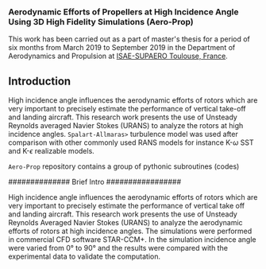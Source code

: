 ### Aerodynamic Efforts of Propellers at High Incidence Angle Using 3D High Fidelity Simulations (Aero-Prop)
This work has been carried out as a part of master's thesis for a period of six months from March 2019 to September 2019 in the Department of Aerodynamics and Propulsion at [ISAE-SUPAERO Toulouse, France](https://www.isae-supaero.fr/fr/recherche/departements/aerodynamique-propulsion/daep/).

## Introduction
High incidence angle influences the aerodynamic efforts of rotors which are very important to precisely estimate the performance of vertical take-off and landing aircraft. This research work presents the use of Unsteady Reynolds averaged Navier Stokes (URANS) to analyze the rotors at high incidence angles. <code>Spalart-Allmaras></code> turbulence model was used after comparison with other commonly used RANS models for instance K-$\omega$ SST and K-$\epsilon$ realizable models. 
<p><code>Aero-Prop</code> repository contains a group of pythonic subroutines (codes) </p>










############## Brief Intro #################

High incidence angle influences the aerodynamic efforts of rotors which are very important to precisely estimate the performance of vertical take off and landing aircraft. This research work presents the use of Unsteady Reynolds Averaged Navier Stokes (URANS) to analyze the aerodynamic efforts of rotors at high incidence angles. The simulations were performed in commercial CFD software STAR-CCM+. In the simulation incidence angle were varied from 0° to 90° and the results were compared with the experimental data to validate the computation.
